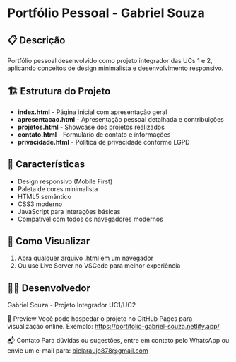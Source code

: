 # Portfólio Pessoal - Gabriel Souza

## 📋 Descrição
Portfólio pessoal desenvolvido como projeto integrador das UCs 1 e 2, 
aplicando conceitos de design minimalista e desenvolvimento responsivo.

## 🏗️ Estrutura do Projeto
- **index.html** - Página inicial com apresentação geral
- **apresentacao.html** - Apresentação pessoal detalhada e contribuições
- **projetos.html** - Showcase dos projetos realizados
- **contato.html** - Formulário de contato e informações
- **privacidade.html** - Política de privacidade conforme LGPD

## 🎨 Características
- Design responsivo (Mobile First)
- Paleta de cores minimalista
- HTML5 semântico
- CSS3 moderno
- JavaScript para interações básicas
- Compatível com todos os navegadores modernos

## 🚀 Como Visualizar
1. Abra qualquer arquivo .html em um navegador
2. Ou use Live Server no VSCode para melhor experiência

## 👨‍💻 Desenvolvedor
Gabriel Souza - Projeto Integrador UC1/UC2

📸 Preview Você pode hospedar o projeto no GitHub Pages para visualização online. Exemplo: https://portifolio-gabriel-souza.netlify.app/

📬 Contato Para dúvidas ou sugestões, entre em contato pelo WhatsApp ou envie um e-mail para: bielaraujo878@gmail.com
